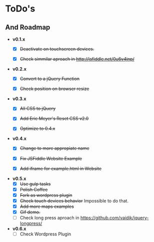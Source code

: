 # ToDo's
## And Roadmap

- **v0.1.x**
  - [x] ~~Deactivate on touchscreen devices.~~
  - [x] ~~Check simmilar aproach in http://jsfiddle.net/0u6v4jnp/~~


- **v0.2.x**
  - [x] ~~Convert to a jQuery Function~~
  - [x] ~~Check position on browser resize~~


- **v0.3.x**
  - [x] ~~All CSS to jQuery~~
  - [x] ~~Add Eric Meyer's Reset CSS v2.0~~
  - [x] ~~Optimize to 0.4.x~~


- **v0.4.x**
  - [x] ~~Change to more appropiate name~~
  - [x] ~~Fix JSFiddle Website Example~~
  - [x] ~~Add iframe for example.html in Website~~


- **v0.5.x**
  - [x] ~~Use gulp tasks~~
  - [x] ~~Polish Coffee~~
  - [x] ~~Fork as wordpress plugin~~
  - [x] ~~Check touch devices behavior~~ Impossible to do that.
  - [x] ~~Add more maps examples~~
  - [x] ~~Gif demo.~~
  - [ ] Check long press aproach in https://github.com/vaidik/jquery-longpress/

- **v0.6.x**
  - [ ] Check Wordpress Plugin
